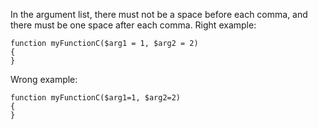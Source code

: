 In the argument list, there must not be a space before each comma, and there must be one space after each comma.
Right example:

    function myFunctionC($arg1 = 1, $arg2 = 2)
    {
    }

Wrong example:

    function myFunctionC($arg1=1, $arg2=2)
    {
    }
      